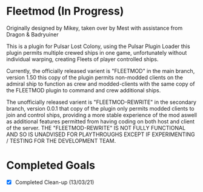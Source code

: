 # Fleetmod (In Progress)
Originally designed by Mikey, taken over by Mest with assistance from Dragon & Badryuiner

This is a plugin for Pulsar Lost Colony, using the Pulsar Plugin Loader
this plugin permits multiple crewed ships in one game, unfortunately without
individual warping, creating Fleets of player controlled ships.

Currently, the officially released varient is "FLEETMOD" in the main branch, version 1.50
this copy of the plugin permits non-modded clients on the admiral ship to function as crew
and modded-clients with the same copy of the FLEETMOD plugin to command and crew additional
ships.

The unofficially released varient is "FLEETMOD-REWRITE" in the secondary branch, version 0.0.1
that copy of the plugin only permits modded clients to join and control ships, providing a
more stable experience of the mod aswell as additional features permitted from having coding
on both host and client of the server. 
THE "FLEETMOD-REWRITE" IS NOT FULLY FUNCTIONAL AND SO IS UNADVISED FOR PLAYTHROUGHS EXCEPT IF
EXPERIMENTING / TESTING FOR THE DEVELOPMENT TEAM.



# Completed Goals 
- [x] Completed Clean-up (13/03/21)

